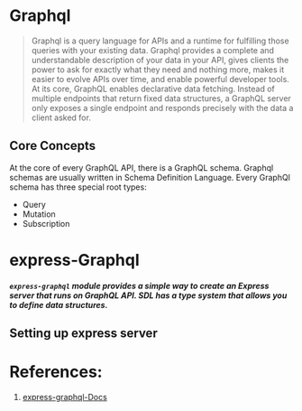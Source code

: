 # Graphql
  > Graphql is a query language for APIs and a runtime for fulfilling those queries with your existing data. Graphql provides a complete and understandable description of your data in your     API, gives clients the power to ask for exactly what they need and nothing more, makes it easier to evolve APIs over time, and enable powerful developer tools.
  > At its core, GraphQL enables declarative data fetching. Instead of multiple endpoints that return fixed data structures, a GraphQL server only exposes a single endpoint and responds precisely with the data a client asked for.
 
## Core Concepts
 At the core of every GraphQL API, there is a GraphQL schema. 
 Graphql schemas are usually written in Schema Definition Language. Every GraphQl schema has three special root types: 
 - Query 
 - Mutation 
 - Subscription
 
# express-Graphql
##### `express-graphql` module provides a simple way to create an Express server that runs on GraphQL API. SDL has a type system that allows you to define data structures.

## Setting up express server


# References:
1. [express-graphql-Docs](https://graphql.org/graphql-js/express-graphql/)

